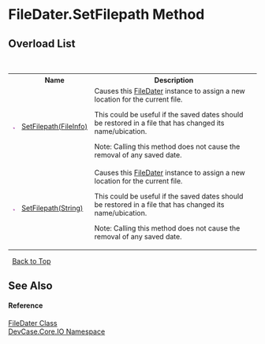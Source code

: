 # FileDater.SetFilepath Method 
 


## Overload List
&nbsp;<table><tr><th></th><th>Name</th><th>Description</th></tr><tr><td>![Public method](media/pubmethod.gif "Public method")</td><td><a href="M_DevCase_Core_IO_FileDater_SetFilepath">SetFilepath(FileInfo)</a></td><td>
Causes this <a href="T_DevCase_Core_IO_FileDater">FileDater</a> instance to assign a new location for the current file. 

 This could be useful if the saved dates should be restored in a file that has changed its name/ubication. 

 Note: Calling this method does not cause the removal of any saved date.</td></tr><tr><td>![Public method](media/pubmethod.gif "Public method")</td><td><a href="M_DevCase_Core_IO_FileDater_SetFilepath_1">SetFilepath(String)</a></td><td>
Causes this <a href="T_DevCase_Core_IO_FileDater">FileDater</a> instance to assign a new location for the current file. 

 This could be useful if the saved dates should be restored in a file that has changed its name/ubication. 

 Note: Calling this method does not cause the removal of any saved date.</td></tr></table>&nbsp;
<a href="#filedater.setfilepath-method">Back to Top</a>

## See Also


#### Reference
<a href="T_DevCase_Core_IO_FileDater">FileDater Class</a><br /><a href="N_DevCase_Core_IO">DevCase.Core.IO Namespace</a><br />